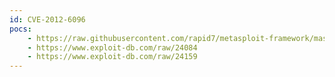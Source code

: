 ```yaml
---
id: CVE-2012-6096
pocs:
    - https://raw.githubusercontent.com/rapid7/metasploit-framework/master/modules/exploits/unix/webapp/nagios3_history_cgi.rb
    - https://www.exploit-db.com/raw/24084
    - https://www.exploit-db.com/raw/24159
---
```

